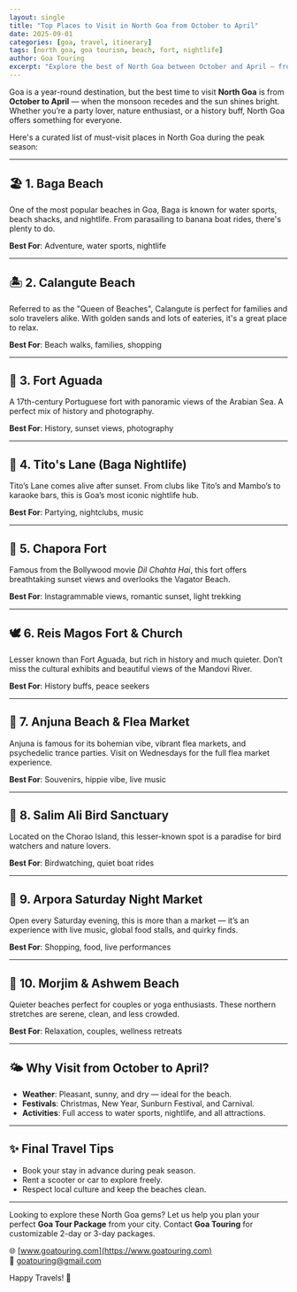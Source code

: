 ```yaml
---
layout: single
title: "Top Places to Visit in North Goa from October to April"
date: 2025-09-01
categories: [goa, travel, itinerary]
tags: [north goa, goa tourism, beach, fort, nightlife]
author: Goa Touring
excerpt: "Explore the best of North Goa between October and April – from stunning beaches to vibrant nightlife, forts, churches, and hidden gems."
---
```


Goa is a year-round destination, but the best time to visit **North Goa** is from **October to April** — when the monsoon recedes and the sun shines bright. Whether you’re a party lover, nature enthusiast, or a history buff, North Goa offers something for everyone.

Here's a curated list of must-visit places in North Goa during the peak season:

---

## 🏖️ 1. Baga Beach

One of the most popular beaches in Goa, Baga is known for water sports, beach shacks, and nightlife. From parasailing to banana boat rides, there's plenty to do.

**Best For**: Adventure, water sports, nightlife

---

## 🏝️ 2. Calangute Beach

Referred to as the "Queen of Beaches", Calangute is perfect for families and solo travelers alike. With golden sands and lots of eateries, it's a great place to relax.

**Best For**: Beach walks, families, shopping

---

## 🏰 3. Fort Aguada

A 17th-century Portuguese fort with panoramic views of the Arabian Sea. A perfect mix of history and photography.

**Best For**: History, sunset views, photography

---

## 🎉 4. Tito's Lane (Baga Nightlife)

Tito’s Lane comes alive after sunset. From clubs like Tito’s and Mambo’s to karaoke bars, this is Goa’s most iconic nightlife hub.

**Best For**: Partying, nightclubs, music

---

## 🌅 5. Chapora Fort

Famous from the Bollywood movie *Dil Chahta Hai*, this fort offers breathtaking sunset views and overlooks the Vagator Beach.

**Best For**: Instagrammable views, romantic sunset, light trekking

---

## 🕊️ 6. Reis Magos Fort & Church

Lesser known than Fort Aguada, but rich in history and much quieter. Don’t miss the cultural exhibits and beautiful views of the Mandovi River.

**Best For**: History buffs, peace seekers

---

## 🌊 7. Anjuna Beach & Flea Market

Anjuna is famous for its bohemian vibe, vibrant flea markets, and psychedelic trance parties. Visit on Wednesdays for the full flea market experience.

**Best For**: Souvenirs, hippie vibe, live music

---

## 🌿 8. Salim Ali Bird Sanctuary

Located on the Chorao Island, this lesser-known spot is a paradise for bird watchers and nature lovers.

**Best For**: Birdwatching, quiet boat rides

---

## 🎨 9. Arpora Saturday Night Market

Open every Saturday evening, this is more than a market — it’s an experience with live music, global food stalls, and quirky finds.

**Best For**: Shopping, food, live performances

---

## 🧘 10. Morjim & Ashwem Beach

Quieter beaches perfect for couples or yoga enthusiasts. These northern stretches are serene, clean, and less crowded.

**Best For**: Relaxation, couples, wellness retreats

---

## 🌤️ Why Visit from October to April?

- **Weather**: Pleasant, sunny, and dry — ideal for the beach.
- **Festivals**: Christmas, New Year, Sunburn Festival, and Carnival.
- **Activities**: Full access to water sports, nightlife, and all attractions.

---

## ✨ Final Travel Tips

- Book your stay in advance during peak season.
- Rent a scooter or car to explore freely.
- Respect local culture and keep the beaches clean.

---

Looking to explore these North Goa gems? Let us help you plan your perfect **Goa Tour Package** from your city. Contact **Goa Touring** for customizable 2-day or 3-day packages.

🌐 [www.goatouring.com](https://www.goatouring.com)  
📧 goatouring@gmail.com

Happy Travels! 🌴
